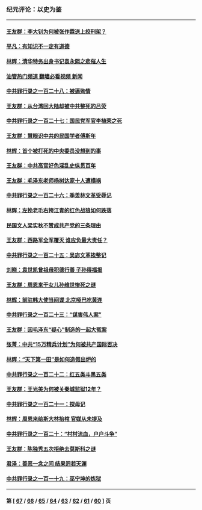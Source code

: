 ### 纪元评论：以史为鉴
---
#### [王友群：李大钊为何被张作霖送上绞刑架？](../../pages/nsc1028/n13999290.md?05210330) 
#### [平凡：有知识不一定有道德](../../pages/nsc1028/n13998913.md?05210330) 
#### [林辉：清华特务出身书记袁永熙之悲催人生](../../pages/nsc1028/n13997413.md?05210330) 
#### [油管热门频道 翻墙必看视频 新闻](ok?05210330)
#### [中共罪行录之一百二十八：被逼殉情](../../pages/nsc1028/n13991056.md?05210330) 
#### [王友群：从台湾回大陆却被中共整死的吕荧](../../pages/nsc1028/n13989235.md?05210330) 
#### [中共罪行录之一百二十七：国民党军官李植荣之死](../../pages/nsc1028/n13989006.md?05210330) 
#### [王友群：慧眼识中共的民国学者傅斯年](../../pages/nsc1028/n13988371.md?05210330) 
#### [林辉：首个被打死的中央委员没想到的事](../../pages/nsc1028/n13987400.md?05210330) 
#### [王友群：中共高官好色淫乱史纵贯百年](../../pages/nsc1028/n13986035.md?05210330) 
#### [王友群：毛泽东老师杨树达家十人遭横祸](../../pages/nsc1028/n13984103.md?05210330) 
#### [中共罪行录之一百二十六：季羡林文革受辱记](../../pages/nsc1028/n13980310.md?05210330) 
#### [林辉：左挽老毛右挎江青的红色战狼如何跌落](../../pages/nsc1028/n13979615.md?05210330) 
#### [民国文人梁实秋不赞成共产党的三条理由](../../pages/nsc1028/n13979403.md?05210330) 
#### [王友群：西路军全军覆灭 谁应负最大责任？](../../pages/nsc1028/n13975235.md?05210330) 
#### [中共罪行录之一百二十五：吴宓文革挨整记](../../pages/nsc1028/n13975630.md?05210330) 
#### [刘晓：袁世凯曾祖母积德行善 子孙得福报](../../pages/nsc1028/n13975138.md?05210330) 
#### [王友群：周恩来干女儿孙维世惨死之谜](../../pages/nsc1028/n13972452.md?05210330) 
#### [林辉：前驻韩大使当间谍 北京哑巴吃黄连](../../pages/nsc1028/n13971434.md?05210330) 
#### [中共罪行录之一百二十三：“谋害伟人案”](../../pages/nsc1028/n13972044.md?05210330) 
#### [王友群：因毛泽东“疑心”制造的一起大冤案](../../pages/nsc1028/n13967794.md?05210330) 
#### [张菁：中共“15万精兵计划”为何被共产国际否决](../../pages/nsc1028/n13967677.md?05210330) 
#### [林辉：“天下第一田”是如何造假出炉的](../../pages/nsc1028/n13965823.md?05210330) 
#### [中共罪行录之一百二十二：红五类斗黑五类](../../pages/nsc1028/n13965024.md?05210330) 
#### [王友群：王光美为何被关秦城监狱12年？](../../pages/nsc1028/n13963422.md?05210330) 
#### [中共罪行录之一百二十一：探母记](../../pages/nsc1028/n13961437.md?05210330) 
#### [林辉：周恩来给斯大林抬棺 官媒从未提及](../../pages/nsc1028/n13961173.md?05210330) 
#### [中共罪行录之一百二十：“村村流血，户户斗争”](../../pages/nsc1028/n13959433.md?05210330) 
#### [王友群：陈独秀五次拒绝去莫斯科之谜](../../pages/nsc1028/n13957232.md?05210330) 
#### [君泽：善恶一念之间 结果迥若天渊](../../pages/nsc1028/n13954961.md?05210330) 
#### [中共罪行录之一百一十九：巫宁坤的炼狱](../../pages/nsc1028/n13953203.md?05210330) 

---
#### 第 [ [67](./67.md?05210330) / [66](./66.md?05210330) / [65](./65.md?05210330) / [64](./64.md?05210330) / [63](./63.md?05210330) / [62](./62.md?05210330) / [61](./61.md?05210330) / [60](./60.md?05210330) ] 页
